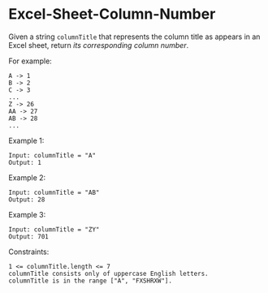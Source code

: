 # Excel-Sheet-Column-Number

Given a string `columnTitle` that represents the column title as appears in an Excel sheet, return _its corresponding column number_.

For example:
```
A -> 1
B -> 2
C -> 3
...
Z -> 26
AA -> 27
AB -> 28 
...
``` 

Example 1:
```
Input: columnTitle = "A"
Output: 1
```
Example 2:
```
Input: columnTitle = "AB"
Output: 28
```
Example 3:
```
Input: columnTitle = "ZY"
Output: 701
``` 

Constraints:
```
1 <= columnTitle.length <= 7
columnTitle consists only of uppercase English letters.
columnTitle is in the range ["A", "FXSHRXW"].
```
